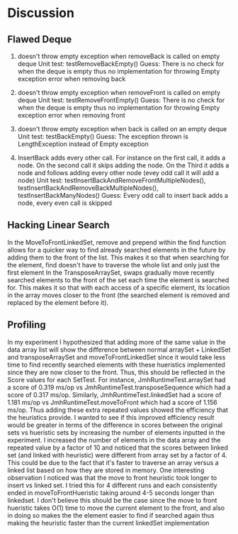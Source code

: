 # Discussion

## Flawed Deque
1. doesn't throw empty exception when removeBack is called on empty deque
   Unit test: testRemoveBackEmpty()
   Guess: There is no check for when the deque is empty thus no implementation for throwing Empty exception error when removing back

2. doesn't throw empty exception when removeFront is called on empty deque
   Unit test: testRemoveFrontEmpty()
   Guess: There is no check for when the deque is empty thus no implementation for throwing Empty exception error when removing front

3. doesn't throw empty exception when back is called on an empty deque
   Unit test: testBackEmpty()
   Guess: The exception thrown is LengthException instead of Empty exception

4. InsertBack adds every other call. For instance on the first call, it adds a node. On the second call it skips adding the node. On the Third it adds a node and follows adding every other node (evey odd call it will add a node)
   Unit test: testInsertBackAndRemoveFrontMultipleNodes(), testInsertBackAndRemoveBackMultipleNodes(), testInsertBackManyNodes()
   Guess: Every odd call to insert back adds a node, every even call is skipped


## Hacking Linear Search
 In the MoveToFrontLinkedSet, remove and prepend within the find function allows for a quicker way to find already searched elements in the future by adding them to the front of the list.
   This makes it so that when searching for the element, find doesn't have to traverse the whole list and only just the first element
 In the TransposeArraySet, swaps gradually move recently searched elements to the front of the set each time the element is searched for. 
   This makes it so that with each access of a specific element, its location in the array moves closer to the front (the searched element is removed and replaced by the element before it).


## Profiling
In my experiment I hypothesized that adding more of the same value in the data array list will show the difference between normal arraySet + LinkedSet and transposeArraySet and moveToFrontLinkedSet since it would take less time
to find recently searched elements with these hueristics implemented since they are now closer to the front. Thus, this should be reflected in the Score values for each SetTest. For instance, JmhRuntimeTest.arraySet had a score of
0.319 ms/op vs JmhRuntimeTest.transposeSequence which had a score of 0.317 ms/op. Similarly, JmhRuntimeTest.linkedSet had a score of 1.181 ms/op vs JmhRuntimeTest.moveToFront which had a score of 1.156 ms/op. Thus adding these extra 
repeated values showed the efficiency that the heuristics provide. I wanted to see if this improved efficiency result would be greater in terms of the difference in scores between the original sets vs hueristic sets by
increasing the number of elements inputted in the experiment. I increased the number of elements in the data array and the repeated value by a factor of 10 and noticed that the scores between linked set (and linked with heuristic) were 
different from array set by a factor of 4. This could be due to the fact that it's faster to traverse an array versus a linked list based on how they are stored in memory. One interesting observation I noticed was that 
the move to front heuristic took longer to insert vs linked set. I tried this for 4 different runs and each consistently ended in moveToFrontHueristic taking around 4-5 seconds longer than linkedset. I don't believe this should be the case since
the move to front hueristic takes O(1) time to move the current element to the front, and also in doing so makes the the element easier to find if searched again thus making the heuristic faster than the current linkedSet implementation
